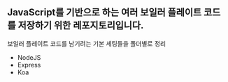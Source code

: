 ## JavaScript를 기반으로 하는 여러 보일러 플레이트 코드를 저장하기 위한 레포지토리입니다.

보일러 플레이트 코드를 남기려는 기본 세팅들을 폴더별로 정리

- NodeJS
- Express
- Koa
